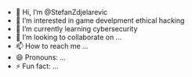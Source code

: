 - 👋 Hi, I’m @StefanZdjelarevic
- 👀 I’m interested in game develpment ethical hacking
- 🌱 I’m currently learning cybersecurity
- 💞️ I’m looking to collaborate on ...
- 📫 How to reach me ...
- 😄 Pronouns: ...
- ⚡ Fun fact: ...

<!---
StefanZdjelarevic/StefanZdjelarevic is a ✨ special ✨ repository because its `README.md` (this file) appears on your GitHub profile.
You can click the Preview link to take a look at your changes.
--->

